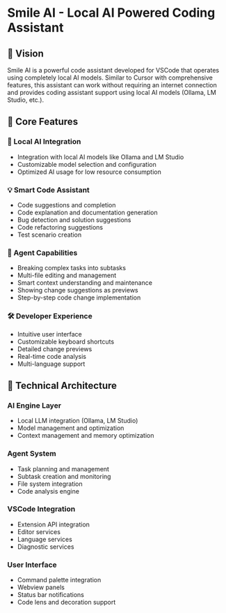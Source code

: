 # Smile AI - Local AI Powered Coding Assistant

<!-- ![Smile AI Logo](resources/smile-ai-logo.png) -->

## 🎯 Vision

Smile AI is a powerful code assistant developed for VSCode that operates using completely local AI models. Similar to Cursor with comprehensive features, this assistant can work without requiring an internet connection and provides coding assistant support using local AI models (Ollama, LM Studio, etc.).

## 🌟 Core Features

### 🤖 Local AI Integration
- Integration with local AI models like Ollama and LM Studio
- Customizable model selection and configuration 
- Optimized AI usage for low resource consumption

### 💡 Smart Code Assistant
- Code suggestions and completion
- Code explanation and documentation generation
- Bug detection and solution suggestions
- Code refactoring suggestions
- Test scenario creation

### 🔄 Agent Capabilities
- Breaking complex tasks into subtasks
- Multi-file editing and management
- Smart context understanding and maintenance
- Showing change suggestions as previews
- Step-by-step code change implementation

### 🛠️ Developer Experience
- Intuitive user interface
- Customizable keyboard shortcuts
- Detailed change previews
- Real-time code analysis
- Multi-language support

## 🔧 Technical Architecture

### AI Engine Layer
- Local LLM integration (Ollama, LM Studio)
- Model management and optimization
- Context management and memory optimization

### Agent System
- Task planning and management
- Subtask creation and monitoring
- File system integration
- Code analysis engine

### VSCode Integration
- Extension API integration
- Editor services
- Language services
- Diagnostic services

### User Interface
- Command palette integration
- Webview panels
- Status bar notifications
- Code lens and decoration support
